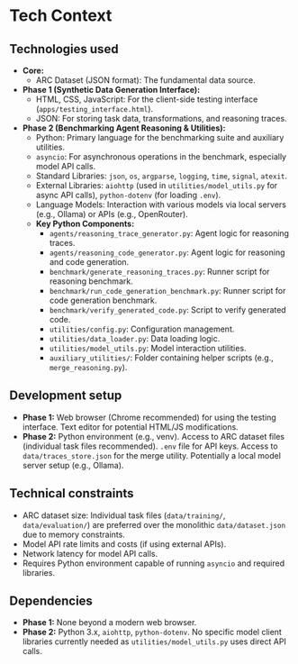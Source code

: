 # Tech Context

## Technologies used

*   **Core:**
    *   ARC Dataset (JSON format): The fundamental data source.
*   **Phase 1 (Synthetic Data Generation Interface):**
    *   HTML, CSS, JavaScript: For the client-side testing interface (`apps/testing_interface.html`).
    *   JSON: For storing task data, transformations, and reasoning traces.
*   **Phase 2 (Benchmarking Agent Reasoning & Utilities):**
    *   Python: Primary language for the benchmarking suite and auxiliary utilities.
    *   `asyncio`: For asynchronous operations in the benchmark, especially model API calls.
    *   Standard Libraries: `json`, `os`, `argparse`, `logging`, `time`, `signal`, `atexit`.
    *   External Libraries: `aiohttp` (used in `utilities/model_utils.py` for async API calls), `python-dotenv` (for loading `.env`).
    *   Language Models: Interaction with various models via local servers (e.g., Ollama) or APIs (e.g., OpenRouter).
    *   **Key Python Components:**
        *   `agents/reasoning_trace_generator.py`: Agent logic for reasoning traces.
        *   `agents/reasoning_code_generator.py`: Agent logic for reasoning and code generation.
        *   `benchmark/generate_reasoning_traces.py`: Runner script for reasoning benchmark.
        *   `benchmark/run_code_generation_benchmark.py`: Runner script for code generation benchmark.
        *   `benchmark/verify_generated_code.py`: Script to verify generated code.
        *   `utilities/config.py`: Configuration management.
        *   `utilities/data_loader.py`: Data loading logic.
        *   `utilities/model_utils.py`: Model interaction utilities.
        *   `auxiliary_utilities/`: Folder containing helper scripts (e.g., `merge_reasoning.py`).

## Development setup

*   **Phase 1:** Web browser (Chrome recommended) for using the testing interface. Text editor for potential HTML/JS modifications.
*   **Phase 2:** Python environment (e.g., venv). Access to ARC dataset files (individual task files recommended). `.env` file for API keys. Access to `data/traces_store.json` for the merge utility. Potentially a local model server setup (e.g., Ollama).

## Technical constraints

*   ARC dataset size: Individual task files (`data/training/`, `data/evaluation/`) are preferred over the monolithic `data/dataset.json` due to memory constraints.
*   Model API rate limits and costs (if using external APIs).
*   Network latency for model API calls.
*   Requires Python environment capable of running `asyncio` and required libraries.

## Dependencies

*   **Phase 1:** None beyond a modern web browser.
*   **Phase 2:** Python 3.x, `aiohttp`, `python-dotenv`. No specific model client libraries currently needed as `utilities/model_utils.py` uses direct API calls.
